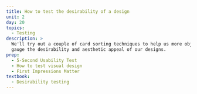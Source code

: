 ```yaml
---
title: How to test the desirability of a design
unit: 2
day: 20
topics:
  - Testing
description: >
  We'll try out a couple of card sorting techniques to help us more objectively
  gauge the desirability and aesthetic appeal of our designs.
prep:
  - 5-Second Usability Test
  - How to test visual design
  - First Impressions Matter
textbook:
  - Desirability testing
---
```


